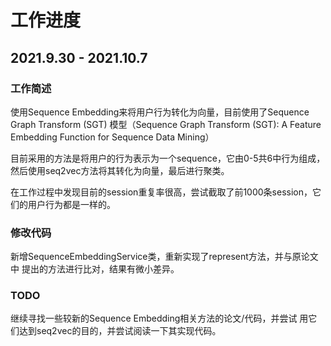 # 工作进度

## 2021.9.30 - 2021.10.7

### 工作简述 
使用Sequence Embedding来将用户行为转化为向量，目前使用了Sequence Graph Transform (SGT)
模型（Sequence Graph Transform (SGT): A Feature Embedding Function for Sequence Data Mining）

目前采用的方法是将用户的行为表示为一个sequence，它由0-5共6中行为组成，然后使用seq2vec方法将其转化为向量，最后进行聚类。

在工作过程中发现目前的session重复率很高，尝试截取了前1000条session，它们的用户行为都是一样的。
### 修改代码
新增SequenceEmbeddingService类，重新实现了represent方法，并与原论文中
提出的方法进行比对，结果有微小差异。

### TODO
继续寻找一些较新的Sequence Embedding相关方法的论文/代码，并尝试
用它们达到seq2vec的目的，并尝试阅读一下其实现代码。


